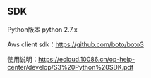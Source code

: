 ## SDK

Python版本 python 2.7.x

Aws client sdk：https://github.com/boto/boto3

使用说明：https://ecloud.10086.cn/op-help-center/develop/S3%20Python%20SDK.pdf
